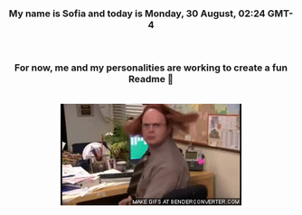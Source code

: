 


<div align="center">
<h3 >My name is Sofia and today is Monday, 30 August, 02:24 GMT-4</h3><br>
<h3 >For now, me and my personalities are working to create a fun Readme 👋
</h3><br>
<img src='img/dwight.gif' alt='working...'/>
</div>
